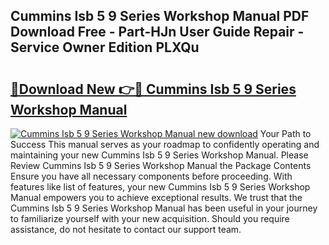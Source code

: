 ## Cummins Isb 5 9 Series Workshop Manual PDF Download Free - Part-HJn User Guide Repair - Service Owner Edition PLXQu

# <h2><a href="http://bc76797.oget.top/?id=Cummins+Isb+5+9+Series+Workshop+Manual">🔗Download New 👉🔴 Cummins Isb 5 9 Series Workshop Manual</a></h2>

[![Cummins Isb 5 9 Series Workshop Manual new download](https://i.imgur.com/5g1atiW.png)](http://bc76797.oget.top/?id=Cummins+Isb+5+9+Series+Workshop+Manual)
Your Path to Success This manual serves as your roadmap to confidently operating and maintaining your new Cummins Isb 5 9 Series Workshop Manual. Please Review Cummins Isb 5 9 Series Workshop Manual the Package Contents Ensure you have all necessary components before proceeding. With features like list of features, your new Cummins Isb 5 9 Series Workshop Manual empowers you to achieve exceptional results. We trust that the Cummins Isb 5 9 Series Workshop Manual has been useful in your journey to familiarize yourself with your new acquisition. Should you require assistance, do not hesitate to contact our support team.
